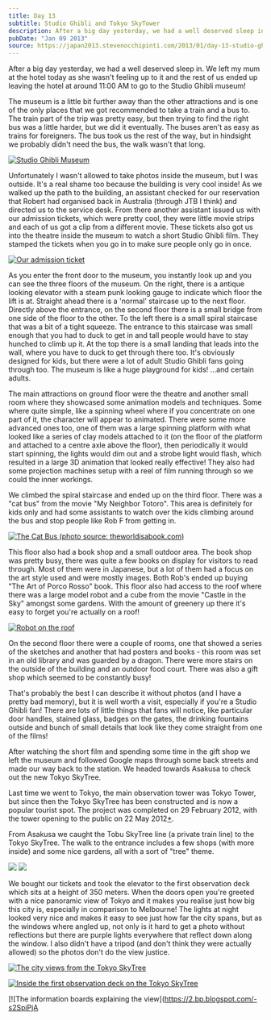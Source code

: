 ```yaml
---
title: Day 13
subtitle: Studio Ghibli and Tokyo SkyTower
description: After a big day yesterday, we had a well deserved sleep in. We left my mum at the hotel today as she wasn't feeling up to it and the rest o...
pubDate: "Jan 09 2013"
source: https://japan2013.stevenocchipinti.com/2013/01/day-13-studio-ghibli-and-tokyo-skytower.html
---
```


After a big day yesterday, we had a well deserved sleep in. We left my mum at the hotel today as she wasn't feeling up to it and the rest of us ended up leaving the hotel at around 11:00 AM to go to the Studio Ghibli museum!

The museum is a little bit further away than the other attractions and is one of the only places that we got recommended to take a train and a bus to. The train part of the trip was pretty easy, but then trying to find the right bus was a little harder, but we did it eventually. The buses aren't as easy as trains for foreigners. The bus took us the rest of the way, but in hindsight we probably didn't need the bus, the walk wasn't that long.

[![Studio Ghibli Museum](https://2.bp.blogspot.com/-I6TQ4zA3YTw/UPTgoJeRw4I/AAAAAAAAAz8/8vFCqr1PuUs/s320/DSC_7667.JPG)](https://2.bp.blogspot.com/-I6TQ4zA3YTw/UPTgoJeRw4I/AAAAAAAAAz8/8vFCqr1PuUs/s1600/DSC_7667.JPG)

Unfortunately I wasn't allowed to take photos inside the museum, but I was outside. It's a real shame too because the building is very cool inside! As we walked up the path to the building, an assistant checked for our reservation that Robert had organised back in Australia (through JTB I think) and directed us to the service desk. From there another assistant issued us with our admission tickets, which were pretty cool, they were little movie strips and each of us got a clip from a different movie. These tickets also got us into the theatre inside the museum to watch a short Studio Ghibli film. They stamped the tickets when you go in to make sure people only go in once.

[![Our admission ticket](https://lh4.ggpht.com/-Ah8yRCoQzdI/UPTe4Cwr4CI/AAAAAAAAAzU/6tmfvw82RlI/s320/20130115_154345.jpg)](https://lh4.ggpht.com/-Ah8yRCoQzdI/UPTe4Cwr4CI/AAAAAAAAAzU/6tmfvw82RlI/s1600/20130115_154345.jpg)

As you enter the front door to the museum, you instantly look up and you can see the three floors of the museum. On the right, there is a antique looking elevator with a steam punk looking gauge to indicate which floor the lift is at. Straight ahead there is a 'normal' staircase up to the next floor. Directly above the entrance, on the second floor there is a small bridge from one side of the floor to the other. To the left there is a small spiral staircase that was a bit of a tight squeeze. The entrance to this staircase was small enough that you had to duck to get in and tall people would have to stay hunched to climb up it. At the top there is a small landing that leads into the wall, where you have to duck to get through there too. It's obviously designed for kids, but there were a lot of adult Studio Ghibli fans going through too. The museum is like a huge playground for kids! ...and certain adults.

The main attractions on ground floor were the theatre and another small room where they showcased some animation models and techniques. Some where quite simple, like a spinning wheel where if you concentrate on one part of it, the character will appear to animated. There were some more advanced ones too, one of them was a large spinning platform with what looked like a series of clay models attached to it (on the floor of the platform and attached to a centre axle above the floor), then periodically it would start spinning, the lights would dim out and a strobe light would flash, which resulted in a large 3D animation that looked really effective! They also had some projection machines setup with a reel of film running through so we could the inner workings.

We climbed the spiral staircase and ended up on the third floor. There was a "cat bus" from the movie "My Neighbor Totoro". This area is definitely for kids only and had some assistants to watch over the kids climbing around the bus and stop people like Rob F from getting in.

[![The Cat Bus (photo source: theworldisabook.com)](http://www.theworldisabook.com/wp-content/uploads/2011/08/catbus-1024x681.jpg)](http://www.theworldisabook.com/wp-content/uploads/2011/08/catbus-1024x681.jpg)

This floor also had a book shop and a small outdoor area. The book shop was pretty busy, there was quite a few books on display for visitors to read through. Most of them were in Japanese, but a lot of them had a focus on the art style used and were mostly images. Both Rob's ended up buying "The Art of Porco Rosso" book. This floor also had access to the roof where there was a large model robot and a cube from the movie "Castle in the Sky" amongst some gardens. With the amount of greenery up there it's easy to forget you're actually on a roof!

[![Robot on the roof](https://4.bp.blogspot.com/-n4inwpY1Cmk/UPTpTa22rNI/AAAAAAAAA0g/BNyUImLX9uQ/s320/DSC_7663.JPG)](https://4.bp.blogspot.com/-n4inwpY1Cmk/UPTpTa22rNI/AAAAAAAAA0g/BNyUImLX9uQ/s1600/DSC_7663.JPG)

On the second floor there were a couple of rooms, one that showed a series of the sketches and another that had posters and books - this room was set in an old library and was guarded by a dragon. There were more stairs on the outside of the building and an outdoor food court. There was also a gift shop which seemed to be constantly busy!

That's probably the best I can describe it without photos (and I have a pretty bad memory), but it is well worth a visit, especially if you're a Studio Ghibli fan! There are lots of little things that fans will notice, like particular door handles, stained glass, badges on the gates, the drinking fountains outside and bunch of small details that look like they come straight from one of the films!

After watching the short film and spending some time in the gift shop we left the museum and followed Google maps through some back streets and made our way back to the station. We headed towards Asakusa to check out the new Tokyo SkyTree.

Last time we went to Tokyo, the main observation tower was Tokyo Tower, but since then the Tokyo SkyTree has been constructed and is now a popular tourist spot. The project was completed on 29 February 2012, with the tower opening to the public on 22 May 2012[\*](https://en.wikipedia.org/wiki/Tokyo_Skytree).

From Asakusa we caught the Tobu SkyTree line (a private train line) to the Tokyo SkyTree. The walk to the entrance includes a few shops (with more inside) and some nice gardens, all with a sort of "tree" theme.

[![](https://4.bp.blogspot.com/-fCyak1afbCc/UPTzi-RYUyI/AAAAAAAAA1E/aBuduwD_14g/s320/DSC_7678.JPG)](https://4.bp.blogspot.com/-fCyak1afbCc/UPTzi-RYUyI/AAAAAAAAA1E/aBuduwD_14g/s1600/DSC_7678.JPG)
[![](https://2.bp.blogspot.com/-Tg6XKDPYJc8/UPTzxkOPIiI/AAAAAAAAA1M/UqYBRY9uCH4/s320/DSC_7686.JPG)](https://2.bp.blogspot.com/-Tg6XKDPYJc8/UPTzxkOPIiI/AAAAAAAAA1M/UqYBRY9uCH4/s1600/DSC_7686.JPG)

We bought our tickets and took the elevator to the first observation deck which sits at a height of 350 meters. When the doors open you're greeted with a nice panoramic view of Tokyo and it makes you realise just how big this city is, especially in comparison to Melbourne! The lights at night looked very nice and makes it easy to see just how far the city spans, but as the windows where angled up, not only is it hard to get a photo without reflections but there are purple lights everywhere that reflect down along the window. I also didn't have a tripod (and don't think they were actually allowed) so the photos don't do the view justice.

[![The city views from the Tokyo SkyTree](https://3.bp.blogspot.com/-LVuCNvvAv-E/UPT3rz15ffI/AAAAAAAAA1w/FQs6FmqQkC8/s320/DSC_7695.JPG)](https://3.bp.blogspot.com/-LVuCNvvAv-E/UPT3rz15ffI/AAAAAAAAA1w/FQs6FmqQkC8/s1600/DSC_7695.JPG)

[![Inside the first observation deck on the Tokyo SkyTree](https://2.bp.blogspot.com/-Buh1ncDbzag/UPT3tfxUzzI/AAAAAAAAA18/-TNc-RsaIys/s320/DSC_7698.JPG)](https://2.bp.blogspot.com/-Buh1ncDbzag/UPT3tfxUzzI/AAAAAAAAA18/-TNc-RsaIys/s1600/DSC_7698.JPG)

[![The information boards explaining the view](https://2.bp.blogspot.com/-s2SpiPjA
